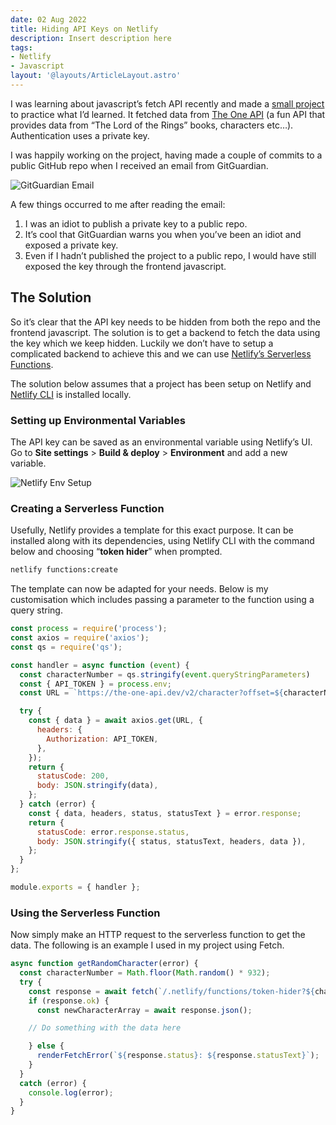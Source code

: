 ```yaml
---
date: 02 Aug 2022
title: Hiding API Keys on Netlify
description: Insert description here
tags:
- Netlify
- Javascript
layout: '@layouts/ArticleLayout.astro'
---
```


I was learning about javascript’s fetch API recently and made a [small project](/projects/fun-with-fetch) to practice what I’d learned. It fetched data from [The One API](https://the-one-api.dev/) (a fun API that provides data from “The Lord of the Rings” books, characters etc…). Authentication uses a private key.

I was happily working on the project, having made a couple of commits to a public GitHub repo when I received an email from GitGuardian.

![GitGuardian Email](https://kimba-imagecdn.imgix.net/elwoodp-dev/gitguardian-email.png)

A few things occurred to me after reading the email:

1. I was an idiot to publish a private key to a public repo.
2. It’s cool that GitGuardian warns you when you’ve been an idiot and exposed a private key.
3. Even if I hadn’t published the project to a public repo, I would have still exposed the key through the  frontend javascript.

## The Solution

So it’s clear that the API key needs to be hidden from both the repo and the frontend javascript. The solution is to get a backend to fetch the data using the key which we keep hidden. Luckily we don’t have to setup a complicated backend to achieve this and we can use [Netlify’s Serverless Functions](https://www.netlify.com/products/functions/).

The solution below assumes that a project has been setup on Netlify and [Netlify CLI](https://www.netlify.com/products/cli/#install) is installed locally.

### Setting up Environmental Variables

The API key can be saved as an environmental variable using Netlify’s UI. Go to **Site settings** \> **Build & deploy** \> **Environment** and add a new variable.

![Netlify Env Setup](https://kimba-imagecdn.imgix.net/elwoodp-dev/netlify-env-setup.png)

### Creating a Serverless Function

Usefully, Netlify provides a template for this exact purpose. It can be installed along with its dependencies, using Netlify CLI with the command below and choosing “**token hider**” when prompted.

```bash
netlify functions:create
```

The template can now be adapted for your needs. Below is my customisation which includes passing a parameter to the function using a query string.

```js
const process = require('process');
const axios = require('axios');
const qs = require('qs');

const handler = async function (event) {
  const characterNumber = qs.stringify(event.queryStringParameters)
  const { API_TOKEN } = process.env;
  const URL = `https://the-one-api.dev/v2/character?offset=${characterNumber}`;

  try {
    const { data } = await axios.get(URL, {
      headers: {
        Authorization: API_TOKEN,
      },
    });
    return {
      statusCode: 200,
      body: JSON.stringify(data),
    };
  } catch (error) {
    const { data, headers, status, statusText } = error.response;
    return {
      statusCode: error.response.status,
      body: JSON.stringify({ status, statusText, headers, data }),
    };
  }
};

module.exports = { handler };

```

### Using the Serverless Function

Now simply make an HTTP request to the serverless function to  get the data. The following is an example I used in my project using Fetch.

```js
async function getRandomCharacter(error) {
  const characterNumber = Math.floor(Math.random() * 932);
  try {
    const response = await fetch(`/.netlify/functions/token-hider?${characterNumber}`);
    if (response.ok) {
      const newCharacterArray = await response.json();

    // Do something with the data here

    } else {
      renderFetchError(`${response.status}: ${response.statusText}`);
    }
  }
  catch (error) {
    console.log(error);
  }
}
```